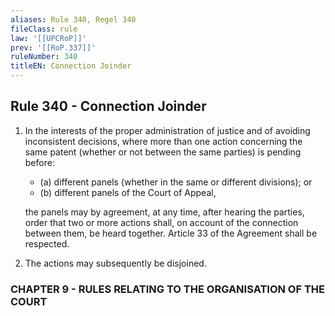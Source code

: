 ```yaml
---
aliases: Rule 340, Regel 340
fileClass: rule
law: '[[UPCRoP]]'
prev: '[[RoP.337]]'
ruleNumber: 340
titleEN: Connection Joinder
---
```


## Rule 340 - Connection Joinder

1. In the interests of the proper administration of justice and of avoiding inconsistent decisions, where more than one action concerning the same  patent (whether or not between the same parties) is pending before:  
	- (a) different panels (whether in the same or different divisions); or 
	- (b) different panels of the Court of Appeal,

	the panels may by agreement, at any time, after hearing the parties, order that two or more actions shall, on account of the connection between them, be heard together. Article 33 of the Agreement shall be respected.

2. The actions may subsequently be disjoined.


### CHAPTER  9 - RULES RELATING TO THE ORGANISATION OF THE COURT